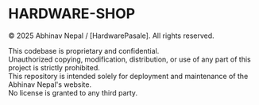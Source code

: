 # HARDWARE-SHOP
© 2025 Abhinav Nepal / [HardwarePasale]. All rights reserved.

This codebase is proprietary and confidential.  
Unauthorized copying, modification, distribution, or use of any part of this project is strictly prohibited.  
This repository is intended solely for deployment and maintenance of the Abhinav Nepal's website.  
No license is granted to any third party.
